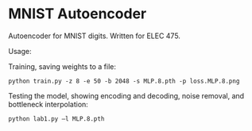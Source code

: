 # MNIST Autoencoder

Autoencoder for MNIST digits. Written for ELEC 475.

Usage:

Training, saving weights to a file:

```
python train.py -z 8 -e 50 -b 2048 -s MLP.8.pth -p loss.MLP.8.png
```

Testing the model, showing encoding and decoding, noise removal, and bottleneck interpolation:

```
python lab1.py –l MLP.8.pth
```